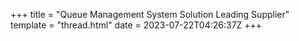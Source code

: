 +++
title = "Queue Management System Solution Leading Supplier"
template = "thread.html"
date = 2023-07-22T04:26:37Z
+++
